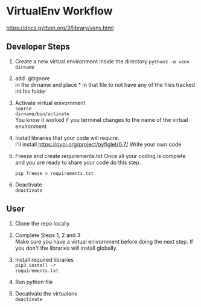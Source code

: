 # VirtualEnv Workflow
https://docs.python.org/3/library/venv.html

## Developer Steps 

1.  Create a new virtual environment inside the directory
    <code>python3 -m venv dirname</code>
2. add .gitignore <br>in the dirname and place * in that file to not have any of the files tracked int his folder    
3. Activate virtual enivornment</br>
    <code>source dirname/bin/activate </code>      
    You know it worked if you terminal changes to the name of the virtual environment
4. Install libraries that your code will require. </br>
    I'll install https://pypi.org/project/pyfiglet/0.7/
    Write your own code
5. Freeze and create requirements.txt
    Once all your coding is complete and you are ready to share your code do this step.<br>

    <code>pip freeze > requirements.txt</code>
6. Deactivate <br>
    <code>deactivate</code>

## User

1. Clone the repo locally
2. Complete Steps 1, 2 and 3<br>
Make sure you have a virtual enivornment before doing the next step. If you don't the libraries will install globally.

3. Install required libraries <br>
<code>pip3 install -r requirements.txt</code>
4. Run python file 

5. Decativate the virtualenv <br>
<code>deactivate</code>
